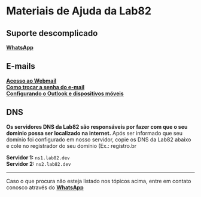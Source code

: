 # Materiais de Ajuda da Lab82

## Suporte descomplicado
[__WhatsApp__](https://gera.bio/WhatsLab82)
 
## E-mails
[__Acesso ao Webmail__](https://github.com/tiagobernard/lab82-suporte/blob/main/ACESSO-WEBMAIL.md)  
[__Como trocar a senha do e-mail__](https://github.com/tiagobernard/lab82-suporte/blob/main/ACESSO-WEBMAIL.md)  
[__Configurando o Outlook e dispositivos móveis__](https://github.com/tiagobernard/lab82-suporte/blob/main/CONGIGURACAO-OUTLOOK.md)  

## DNS
__Os servidores DNS da Lab82 são responsáveis por fazer com que o seu domínio possa ser localizado na internet.__
Após ser informado que seu domínio foi configurado em nosso servidor, copie os DNS da Lab82 abaixo e cole no registrador do seu domínio (Ex.: registro.br

__Servidor 1:__ `ns1.lab82.dev`  
__Servidor 2:__ `ns2.lab82.dev`  

---  
Caso o que procura não esteja listado nos tópicos acima, entre em contato conosco através do [__WhatsApp__](https://gera.bio/WhatsLab82)